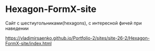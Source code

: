 # Hexagon-FormX-site
 
Сайт с шестиугольниками(hexagons), с интересной фичей при наведении

https://vladimirsaenko.github.io/Portfolio-2/sites/site-26-2/Hexagon-FormX-site/index.html

